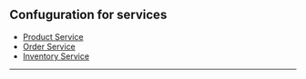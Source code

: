 
## Confuguration for services

- [Product Service]()
- [Order Service]()
- [Inventory Service]()

---
